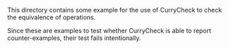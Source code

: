 This directory contains some example for the use
of CurryCheck to check the equivalence of operations.

Since these are examples to test whether CurryCheck
is able to report counter-examples, their test fails
intentionally.
